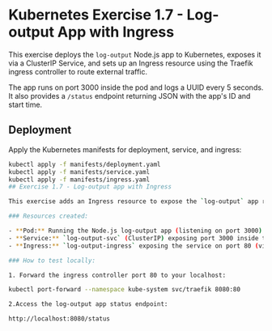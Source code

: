 # Kubernetes Exercise 1.7 - Log-output App with Ingress

This exercise deploys the `log-output` Node.js app to Kubernetes, exposes it via a ClusterIP Service, and sets up an Ingress resource using the Traefik ingress controller to route external traffic.

The app runs on port 3000 inside the pod and logs a UUID every 5 seconds. It also provides a `/status` endpoint returning JSON with the app's ID and start time.

## Deployment

Apply the Kubernetes manifests for deployment, service, and ingress:

```bash
kubectl apply -f manifests/deployment.yaml
kubectl apply -f manifests/service.yaml
kubectl apply -f manifests/ingress.yaml
## Exercise 1.7 - Log-output app with Ingress

This exercise adds an Ingress resource to expose the `log-output` app running inside the Kubernetes cluster.

### Resources created:

- **Pod:** Running the Node.js log-output app (listening on port 3000)
- **Service:** `log-output-svc` (ClusterIP) exposing port 3000 inside the cluster
- **Ingress:** `log-output-ingress` exposing the service on port 80 (via Traefik ingress controller)

### How to test locally:

1. Forward the ingress controller port 80 to your localhost:

kubectl port-forward --namespace kube-system svc/traefik 8080:80

2.Access the log-output app status endpoint:

http://localhost:8080/status
